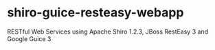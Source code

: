 shiro-guice-resteasy-webapp
===========================

RESTful Web Services using Apache Shiro 1.2.3, JBoss RestEasy 3 and Google Guice 3
